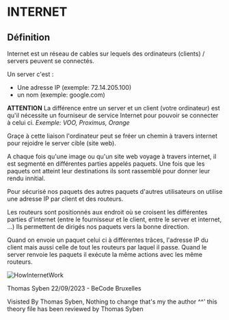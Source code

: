 # INTERNET

## Définition
Internet est un réseau de cables sur lequels des ordinateurs (clients) / servers peuvent se connectés.

Un server c'est : 
- Une adresse IP (exemple: 72.14.205.100)
- un nom (exemple: google.com)

**ATTENTION**
La différence entre un server et un client (votre ordinateur) est qu'il nécessite un fourniseur de service Internet pour pouvoir se connecter à celui ci.
*Exemple: VOO, Proximus, Orange*

Graçe à cette liaison l'ordinateur peut se fréer un chemin à travers internet pour rejoidre le server cible (site web).

A chaque fois qu'une image ou qu'un site web voyage à travers internet, il est segmenté en différentes parties appelés paquets.
Une fois que les paquets ont atteint leur destinations ils sont rassemblé pour donner leur rendu innitial.

Pour sécurisé nos paquets des autres paquets d'autres utilisateurs on utilise une adresse IP par client et des routeurs.

Les routeurs sont positionnés aux endroit où se croisent les différentes parties d'internet (entre le fournisseur et le client, entre le server et internet, ...)
Ils permettent de dirigés nos paquets vers la bonne direction.


Quand on envoie un paquet celui ci à différentes trâces, l'adresse IP du client mais aussi celle de tout les routeurs par laquel il passe.
Quand le server renvoie les paquets il exécute la même actions avec les même routeurs. 

![HowInternetWork](https://mocomi.com/wp-content/uploads/2016/10/MOC_GIFO_INTERNET1.gif)

Thomas Syben 22/09/2023 - BeCode Bruxelles

Visisted By Thomas Syben, Nothing to change that's my the author ^^'
this theory file has been reviewed by Thomas Syben
